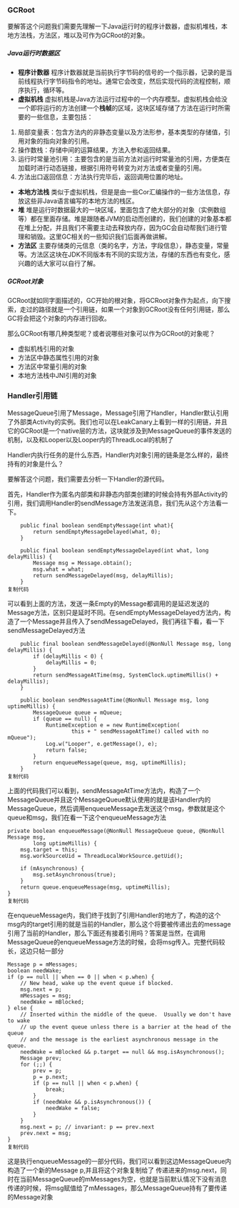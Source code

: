 ### GCRoot

要解答这个问题我们需要先理解一下Java运行时的程序计数器，虚拟机堆栈，本地方法栈，方法区，堆以及可作为GCRoot的对象。

##### Java运行时数据区

- **程序计数器** 程序计数器就是当前执行字节码的信号的一个指示器，记录的是当前线程执行字节码指令的地址。通常它会改变，然后实现代码的流程控制，顺序执行，循环等。
- **虚拟机栈** 虚拟机栈是Java方法运行过程中的一个内存模型。虚拟机栈会给没一个即将运行的方法创建一个**栈帧**的区域，这块区域存储了方法在运行时所需要的一些信息，主要包括：

1. 局部变量表：包含方法内的非静态变量以及方法形参，基本类型的存储值，引用对象的指向对象的引用。
2. 操作数栈：存储中间的运算结果，方法入参和返回结果。
3. 运行时常量池引用：主要包含的是当前方法对运行时常量池的引用，方便类在加载时进行动态链接，根据引用符号转变为对方法或者变量的引用。
4. 方法出口返回信息：方法执行完毕后，返回调用位置的地址。

- **本地方法栈** 类似于虚拟机栈，但是是由一些Cor汇编操作的一些方法信息，存放这些非Java语言编写的本地方法的栈区。
- **堆** 堆是运行时数据最大的一块区域，里面包含了绝大部分的对象（实例数组等）都在里面存储。堆是跟随者JVM的启动而创建的，我们创建的对象基本都在堆上分配，并且我们不需要主动去释放内存，因为GC会自动帮我们进行管理和销毁。这里GC相关的一些知识我们后面再做讲解。
- **方法区**  主要存储类的元信息（类的名字，方法，字段信息），静态变量，常量等。方法区这块在JDK不同版本有不同的实现方法，存储的东西也有变化，感兴趣的话大家可以自行了解。

##### GCRoot对象

GCRoot就如同字面描述的，GC开始的根对象，将GCRoot对象作为起点，向下搜索，走过的路径就是一个引用链，如果一个对象到GCRoot没有任何引用链，那么GC将会把这个对象的内存进行回收。

那么GCRoot有哪几种类型呢？或者说哪些对象可以作为GCRoot的对象呢？

- 虚拟机栈引用的对象
- 方法区中静态属性引用的对象
- 方法区中常量引用的对象
- 本地方法栈中JNI引用的对象



### Handler引用链

MessageQueue引用了Message，Message引用了Handler，Handler默认引用了外部类Activity的实例。我们也可以在LeakCanary上看到一样的引用链，并且它的GCRoot是一个native层的方法，这块就涉及到MessageQueue的事件发送的机制，以及和Looper以及Looper内的ThreadLocal的机制了

Handler内执行任务的是什么东西，Handler内对象引用的链条是怎么样的，最终持有的对象是什么？

要解答这个问题，我们需要去分析一下Handler的源代码。

首先，Handler作为匿名内部类和非静态内部类创建的时候会持有外部Activity的引用，我们调用Handler的sendMessage方法发送消息，我们先从这个方法看一下。

```
    public final boolean sendEmptyMessage(int what){
        return sendEmptyMessageDelayed(what, 0);
    }

    public final boolean sendEmptyMessageDelayed(int what, long delayMillis) {
        Message msg = Message.obtain();
        msg.what = what;
        return sendMessageDelayed(msg, delayMillis);
    }
复制代码
```

可以看到上面的方法，发送一条Empty的Message都调用的是延迟发送的Message方法，区别只是延时不同。在sendEmptyMessageDelayed方法内，构造了一个Message并且传入了sendMessageDelayed，我们再往下看，看一下sendMessageDelayed方法

```
    public final boolean sendMessageDelayed(@NonNull Message msg, long delayMillis) {
        if (delayMillis < 0) {
            delayMillis = 0;
        }
        return sendMessageAtTime(msg, SystemClock.uptimeMillis() + delayMillis);
    }

    public boolean sendMessageAtTime(@NonNull Message msg, long uptimeMillis) {
        MessageQueue queue = mQueue;
        if (queue == null) {
            RuntimeException e = new RuntimeException(
                    this + " sendMessageAtTime() called with no mQueue");
            Log.w("Looper", e.getMessage(), e);
            return false;
        }
        return enqueueMessage(queue, msg, uptimeMillis);
    }
复制代码
```

上面的代码我们可以看到，sendMessageAtTime方法内，构造了一个MessageQueue并且这个MessageQueue默认使用的就是该Handler内的MessageQueue，然后调用enqueueMessage去发送这个msg，参数就是这个queue和msg，我们在看一下这个enqueueMessage方法

```
private boolean enqueueMessage(@NonNull MessageQueue queue, @NonNull Message msg,
        long uptimeMillis) {
    msg.target = this;
    msg.workSourceUid = ThreadLocalWorkSource.getUid();

    if (mAsynchronous) {
        msg.setAsynchronous(true);
    }
    return queue.enqueueMessage(msg, uptimeMillis);
}
复制代码
```

在enqueueMessage内，我们终于找到了引用Handler的地方了，构造的这个msg内的target引用的就是当前的Handler，那么这个将要被传递出去的message引用了当前的Handler，那么下面还有接着引用吗？答案是当然，在调用MessageQueue的enqueueMessage方法的时候，会将msg传入。完整代码较长，这边只帖一部分

```
Message p = mMessages;
boolean needWake;
if (p == null || when == 0 || when < p.when) {
    // New head, wake up the event queue if blocked.
    msg.next = p;
    mMessages = msg;
    needWake = mBlocked;
} else {
    // Inserted within the middle of the queue.  Usually we don't have to wake
    // up the event queue unless there is a barrier at the head of the queue
    // and the message is the earliest asynchronous message in the queue.
    needWake = mBlocked && p.target == null && msg.isAsynchronous();
    Message prev;
    for (;;) {
        prev = p;
        p = p.next;
        if (p == null || when < p.when) {
            break;
        }
        if (needWake && p.isAsynchronous()) {
            needWake = false;
        }
    }
    msg.next = p; // invariant: p == prev.next
    prev.next = msg;
}
复制代码
```

这是执行enqueueMessage的一部分代码，我们可以看到这边MessageQueue内构造了一个新的Message  p,并且将这个对象复制给了 传递进来的msg.next，同时在当前MessageQueue的mMessages为空，也就是当前默认情况下没有消息传递的时候，将msg赋值给了mMessages，那么MessageQueue持有了要传递的Message对象


